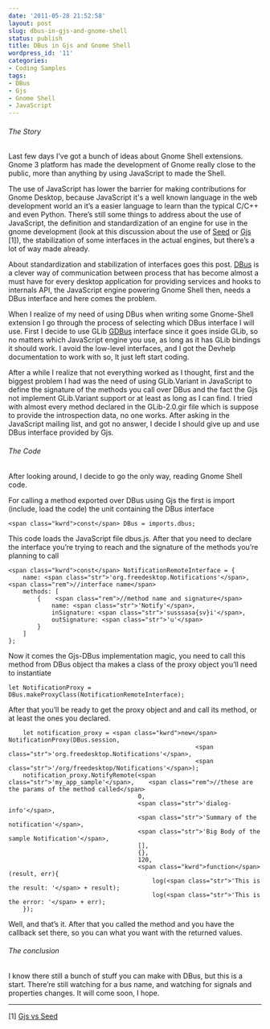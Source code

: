 ```yaml
---
date: '2011-05-28 21:52:58'
layout: post
slug: dbus-in-gjs-and-gnome-shell
status: publish
title: DBus in Gjs and Gnome Shell
wordpress_id: '11'
categories:
- Coding Samples
tags:
- DBus
- Gjs
- Gnome Shell
- JavaScript
---
```


###### The Story




Last few days I’ve got a bunch of ideas about Gnome Shell extensions. Gnome 3 platform has made the development of Gnome really close to the public, more than anything by using JavaScript to made the Shell.




The use of JavaScript has lower the barrier for making contributions for Gnome Desktop, because JavaScript it's a well known language in the web development world an it’s a easier language to learn than the typical C/C++ and even Python. There’s still some things to address about the use of JavaScript, the definition and standardization of an engine for use in the gnome development (look at this discussion about the use of [Seed](http://live.gnome.org/Seed) or [Gjs](http://live.gnome.org/Gjs) [1]), the stabilization of some interfaces in the actual engines, but there’s a lot of way made already.




About standardization and stabilization of interfaces goes this post. [DBus](http://dbus.freedesktop.org) is a clever way of communication between process that has become almost a must have for every desktop application for providing services and hooks to internals API, the JavaScript engine powering Gnome Shell then, needs a DBus interface and here comes the problem.




When I realize of my need of using DBus when writing some Gnome-Shell extension I go through the process of selecting which DBus interface I will use. First I decide to use GLib [GDBus](http://developer.gnome.org/gio/2.26/gdbus.html) interface since it goes inside GLib, so no matters which JavaScript engine you use, as long as it has GLib bindings it should work. I avoid the low-level interfaces, and I got the Devhelp documentation to work with so, It just left start coding.




After a while I realize that not everything worked as I thought, first and the biggest problem I had was the need of using GLib.Variant in JavaScript to define the signature of the methods you call over DBus and the fact the Gjs not implement GLib.Variant support or at least as long as I can find. I tried with almost every method declared in the GLib-2.0.gir file which is suppose to provide the introspection data, no one works. After asking in the JavaScript mailing list, and got no answer, I decide I should give up and use DBus interface provided by Gjs.




###### The Code




After looking around, I decide to go the only way, reading Gnome Shell code.




For calling a method exported over DBus using Gjs the first is import (include, load the code) the unit containing the DBus interface



    
    <span class="kwrd">const</span> DBus = imports.dbus;




This code loads the JavaScript file dbus.js. After that you need to declare the interface you’re trying to reach and the signature of the methods you’re planning to call



    
    <span class="kwrd">const</span> NotificationRemoteInterface = {
        name: <span class="str">'org.freedesktop.Notifications'</span>, <span class="rem">//interface name</span>
        methods: [
            {    <span class="rem">//method name and signature</span>
                name: <span class="str">'Notify'</span>,
                inSignature: <span class="str">'susssasa{sv}i'</span>,
                outSignature: <span class="str">'u'</span>
            }
        ]
    };




Now it comes the Gjs-DBus implementation magic, you need to call this method from DBus object tha makes a class of the proxy object you’ll need to instantiate



    
    let NotificationProxy = DBus.makeProxyClass(NotificationRemoteInterface);




After that you’ll be ready to get the proxy object and and call its method, or at least the ones you declared.



    
        let notification_proxy = <span class="kwrd">new</span> NotificationProxy(DBus.session,
                                                        <span class="str">'org.freedesktop.Notifications'</span>,
                                                        <span class="str">'/org/freedesktop/Notifications'</span>);
        notification_proxy.NotifyRemote(<span class="str">'my_app_sample'</span>,    <span class="rem">//these are the params of the method called</span>
                                        0,
                                        <span class="str">'dialog-info'</span>,
                                        <span class="str">'Summary of the notification'</span>,
                                        <span class="str">'Big Body of the sample Notification'</span>,
                                        [],
                                        {},
                                        120,
                                        <span class="kwrd">function</span>(result, err){
                                            log(<span class="str">'This is the result: '</span> + result);
                                            log(<span class="str">'This is the error: '</span> + err);
        });
    




Well, and that’s it. After that you called the method and you have the callback set there, so you can what you want with the returned values.




###### The conclusion




I know there still a bunch of stuff you can make with DBus, but this is a start. There’re still watching for a bus name, and watching for signals and properties changes. It will come soon, I hope.




* * *


[1] [Gjs vs Seed](http://mail.gnome.org/archives/desktop-devel-list/2011-April/msg00147.html)



